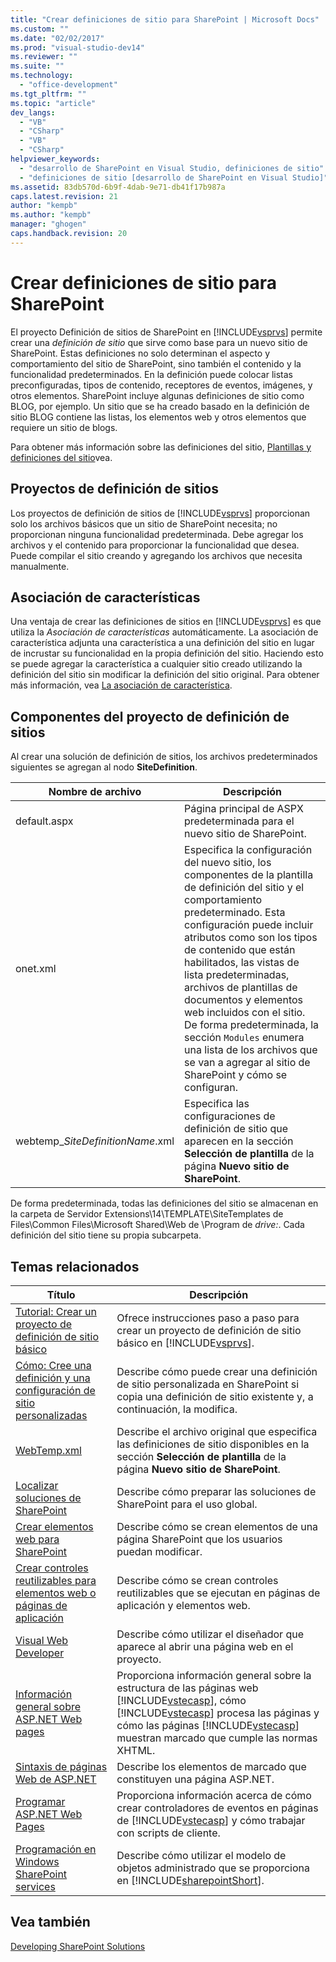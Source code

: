 ```yaml
---
title: "Crear definiciones de sitio para SharePoint | Microsoft Docs"
ms.custom: ""
ms.date: "02/02/2017"
ms.prod: "visual-studio-dev14"
ms.reviewer: ""
ms.suite: ""
ms.technology: 
  - "office-development"
ms.tgt_pltfrm: ""
ms.topic: "article"
dev_langs: 
  - "VB"
  - "CSharp"
  - "VB"
  - "CSharp"
helpviewer_keywords: 
  - "desarrollo de SharePoint en Visual Studio, definiciones de sitio"
  - "definiciones de sitio [desarrollo de SharePoint en Visual Studio]"
ms.assetid: 83db570d-6b9f-4dab-9e71-db41f17b987a
caps.latest.revision: 21
author: "kempb"
ms.author: "kempb"
manager: "ghogen"
caps.handback.revision: 20
---
```

# Crear definiciones de sitio para SharePoint
  El proyecto Definición de sitios de SharePoint en [!INCLUDE[vsprvs](../sharepoint/includes/vsprvs-md.md)] permite crear una *definición de sitio* que sirve como base para un nuevo sitio de SharePoint.  Estas definiciones no solo determinan el aspecto y comportamiento del sitio de SharePoint, sino también el contenido y la funcionalidad predeterminados.  En la definición puede colocar listas preconfiguradas, tipos de contenido, receptores de eventos, imágenes, y otros elementos.  SharePoint incluye algunas definiciones de sitio como BLOG, por ejemplo.  Un sitio que se ha creado basado en la definición de sitio BLOG contiene las listas, los elementos web y otros elementos que requiere un sitio de blogs.  
  
 Para obtener más información sobre las definiciones del sitio, [Plantillas y definiciones del sitio](http://go.microsoft.com/fwlink/?LinkId=179134)vea.  
  
## Proyectos de definición de sitios  
 Los proyectos de definición de sitios de [!INCLUDE[vsprvs](../sharepoint/includes/vsprvs-md.md)] proporcionan solo los archivos básicos que un sitio de SharePoint necesita; no proporcionan ninguna funcionalidad predeterminada.  Debe agregar los archivos y el contenido para proporcionar la funcionalidad que desea.  Puede compilar el sitio creando y agregando los archivos que necesita manualmente.  
  
## Asociación de características  
 Una ventaja de crear las definiciones de sitios en [!INCLUDE[vsprvs](../sharepoint/includes/vsprvs-md.md)] es que utiliza la *Asociación de características* automáticamente.  La asociación de característica adjunta una característica a una definición del sitio en lugar de incrustar su funcionalidad en la propia definición del sitio.  Haciendo esto se puede agregar la característica a cualquier sitio creado utilizando la definición del sitio sin modificar la definición del sitio original.  Para obtener más información, vea [La asociación de característica](http://go.microsoft.com/fwlink/?LinkID=119283).  
  
## Componentes del proyecto de definición de sitios  
 Al crear una solución de definición de sitios, los archivos predeterminados siguientes se agregan al nodo **SiteDefinition**.  
  
|Nombre de archivo|Descripción|  
|-----------------------|-----------------|  
|default.aspx|Página principal de ASPX predeterminada para el nuevo sitio de SharePoint.|  
|onet.xml|Especifica la configuración del nuevo sitio, los componentes de la plantilla de definición del sitio y el comportamiento predeterminado.  Esta configuración puede incluir atributos como son los tipos de contenido que están habilitados, las vistas de lista predeterminadas, archivos de plantillas de documentos y elementos web incluidos con el sitio.  De forma predeterminada, la sección `Modules` enumera una lista de los archivos que se van a agregar al sitio de SharePoint y cómo se configuran.|  
|webtemp\_*SiteDefinitionName*.xml|Especifica las configuraciones de definición de sitio que aparecen en la sección **Selección de plantilla** de la página **Nuevo sitio de SharePoint**.|  
  
 De forma predeterminada, todas las definiciones del sitio se almacenan en la carpeta de Servidor Extensions\\14\\TEMPLATE\\SiteTemplates de Files\\Common Files\\Microsoft Shared\\Web de \\Program de *drive:*.  Cada definición del sitio tiene su propia subcarpeta.  
  
## Temas relacionados  
  
|Título|Descripción|  
|------------|-----------------|  
|[Tutorial: Crear un proyecto de definición de sitio básico](../sharepoint/walkthrough-create-a-basic-site-definition-project.md)|Ofrece instrucciones paso a paso para crear un proyecto de definición de sitio básico en [!INCLUDE[vsprvs](../sharepoint/includes/vsprvs-md.md)].|  
|[Cómo: Cree una definición y una configuración de sitio personalizadas](http://go.microsoft.com/fwlink/?LinkId=183309)|Describe cómo puede crear una definición de sitio personalizada en SharePoint si copia una definición de sitio existente y, a continuación, la modifica.|  
|[WebTemp.xml](http://go.microsoft.com/fwlink/?LinkId=183310)|Describe el archivo original que especifica las definiciones de sitio disponibles en la sección **Selección de plantilla** de la página **Nuevo sitio de SharePoint**.|  
|[Localizar soluciones de SharePoint](../sharepoint/localizing-sharepoint-solutions.md)|Describe cómo preparar las soluciones de SharePoint para el uso global.|  
|[Crear elementos web para SharePoint](../sharepoint/creating-web-parts-for-sharepoint.md)|Describe cómo se crean elementos de una página SharePoint que los usuarios puedan modificar.|  
|[Crear controles reutilizables para elementos web o páginas de aplicación](../sharepoint/creating-reusable-controls-for-web-parts-or-application-pages.md)|Describe cómo se crean controles reutilizables que se ejecutan en páginas de aplicación y elementos web.|  
|[Visual Web Developer](http://go.microsoft.com/fwlink/?LinkId=178725)|Describe cómo utilizar el diseñador que aparece al abrir una página web en el proyecto.|  
|[Información general sobre ASP.NET Web pages](http://go.microsoft.com/fwlink/?LinkId=178726)|Proporciona información general sobre la estructura de las páginas web [!INCLUDE[vstecasp](../sharepoint/includes/vstecasp-md.md)], cómo [!INCLUDE[vstecasp](../sharepoint/includes/vstecasp-md.md)] procesa las páginas y cómo las páginas [!INCLUDE[vstecasp](../sharepoint/includes/vstecasp-md.md)] muestran marcado que cumple las normas XHTML.|  
|[Sintaxis de páginas Web de ASP.NET](http://go.microsoft.com/fwlink/?LinkId=178727)|Describe los elementos de marcado que constituyen una página ASP.NET.|  
|[Programar ASP.NET Web Pages](http://go.microsoft.com/fwlink/?LinkId=178728)|Proporciona información acerca de cómo crear controladores de eventos en páginas de [!INCLUDE[vstecasp](../sharepoint/includes/vstecasp-md.md)] y cómo trabajar con scripts de cliente.|  
|[Programación en Windows SharePoint services](http://go.microsoft.com/fwlink/?LinkId=178729)|Describe cómo utilizar el modelo de objetos administrado que se proporciona en [!INCLUDE[sharepointShort](../sharepoint/includes/sharepointshort-md.md)].|  
  
## Vea también  
 [Developing SharePoint Solutions](../sharepoint/developing-sharepoint-solutions.md)  
  
  